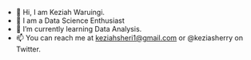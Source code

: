 - 👋 Hi, I am Keziah Waruingi.
- 👀 I am a Data Science Enthusiast
- 🌱 I’m currently learning Data Analysis.
- 📫 You can reach me at keziahsheri1@gmail.com or @keziasherry on Twitter.

<!---
Keziahsheri/Keziahsheri is a ✨ special ✨ repository because its `README.md` (this file) appears on your GitHub profile.
You can click the Preview link to take a look at your changes.
--->

